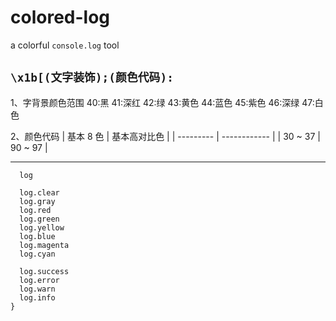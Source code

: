 # colored-log
a colorful `console.log` tool

`\x1b[(文字装饰);(颜色代码):`
---
1、字背景颜色范围
40:黑
41:深红
42:绿
43:黄色
44:蓝色
45:紫色
46:深绿
47:白色

2、颜色代码
| 基本 8 色 | 基本高对比色 |
| --------- | ------------ |
| 30 ~ 37 | 90 ~ 97 |
     
---

```
  log

  log.clear
  log.gray
  log.red
  log.green
  log.yellow
  log.blue
  log.magenta
  log.cyan

  log.success
  log.error
  log.warn
  log.info
}
```